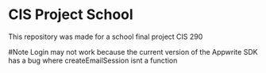 # CIS Project School
This repository was made for a school final project CIS 290

#Note
Login may not work because the current version of the Appwrite SDK has a bug where createEmailSession isnt a function
